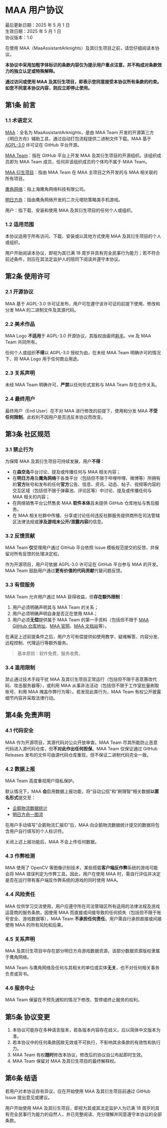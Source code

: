 # MAA 用户协议

最后更新日期：2025 年 5 月 1 日  
生效日期：2025 年 5 月 1 日  
协议版本：1.0

在使用 MAA（MaaAssistantArknights）及其衍生项目之前，请您仔细阅读本协议。

**本协议中采用加粗字体标识的条款内容仅为提示用户重点注意，并不构成对条款效力的独立认定或特殊解释。**

**通过访问或使用 MAA 及其衍生项目，即表示您同意接受本协议所有条款的约束。如您不同意本协议内容，则应立即停止使用。**

## 第1条 前言

### 1.1 术语定义

[MAA](https://github.com/MaaAssistantArknights/MaaAssistantArknights)：全名为 MaaAssistantArknights，是由 MAA Team 开发的开源第三方《明日方舟》辅助工具，通过自动打包流程提供二进制文件下载。MAA 基于 [AGPL-3.0](https://spdx.org/licenses/AGPL-3.0-only.html) 许可证在 GitHub 平台开源。

[MAA Team](https://github.com/MaaAssistantArknights)：指在 GitHub 平台上开发 MAA 及其衍生项目的开源组织。该组织成员即为 MAA Team 成员，任何非该组织成员的个体均不属于 MAA Team。

[MAA 衍生项目](https://github.com/orgs/MaaAssistantArknights/repositories)：指由 MAA Team 在 MAA 主项目之外开发的与 MAA 相关联的所有项目。

[鹰角网络](https://www.hypergryph.com/)：指上海鹰角网络科技有限公司。

[明日方舟](https://ak.hypergryph.com/)：指由鹰角网络开发的二次元塔防策略类手机游戏。

用户：指下载、安装和使用 MAA 及其衍生项目的任何个人或组织。

### 1.2 适用范围

本协议适用于所有访问、下载、安装或以其他方式使用 MAA 及其衍生项目的个人或组织。

用户开始阅读本协议，即视为其已满 18 周岁并具有完全民事行为能力；若不符合前述条件，则应在其法定监护人的陪同下阅读并遵守本协议。

## 第2条 使用许可

### 2.1 开源协议

MAA 基于 AGPL-3.0 许可证发布，用户可在遵守该许可证的前提下使用、修改和分发 MAA 的二进制文件及其源代码。

### 2.2 美术作品

MAA Logo **不适用**于 AGPL-3.0 开源协议，其版权由画师[耗毛](https://weibo.com/u/3251357314)、vie 及 MAA Team 共同所有。

任何个人或组织**不得**以 AGPL-3.0 授权为由，在未经 MAA Team 明确许可的情况下，将 MAA Logo 用于任何商业用途。

### 2.3 关系声明

未经 MAA Team 明确许可，**严禁**以任何形式宣称与 MAA Team 存在合作关系。

### 2.4 最终用户

最终用户（End User）在不对 MAA 进行修改的前提下，使用和分发 MAA **不受任何限制**。此权利不因用户是否违反本协议而改变。

## 第3条 社区规范

### 3.1 禁止行为

为保障 MAA 及其衍生项目可持续发展，用户**不得**：

- 在**森空岛**平台讨论、提及或传播任何与 MAA 相关内容；
- 在**明日方舟**及**鹰角网络**于各类平台（包括但不限于哔哩哔哩、微博等）所拥有的**官方**账号和发布的任何**官方**公告、信息、资讯、动态、帖子、视频等内容的交互区域（包括但不限于弹幕池、评论区等）中讨论、提及或传播任何与 MAA 相关的内容；
- 在网络销售平台公然售卖 MAA **软件本体**且未提供 GitHub 仓库地址与售后服务。
- 在 MAA 相关社群中传播、分享或讨论任何违反社群服务提供商所在司法管辖区法律法规或**涉及游戏未公开/泄露内容**的信息。

### 3.2 反馈贡献

MAA Team **仅**受理用户通过 GitHub 平台依照 Issue 模板规范提交的反馈，并保留对所有反馈的处理决定权。

作为开源项目，用户可依据 AGPL-3.0 许可证在 GitHub 平台参与 MAA 的开发。MAA Team 鼓励用户通过**更有价值的代码贡献**代替问题反馈。

### 3.3 有偿服务

MAA Team 允许用户通过 MAA 获得收益，但**存在额外限制**：

1. 用户必须明确声明其与 MAA Team 的关系；
2. 用户必须明确声明自身是否正在使用 MAA；
3. 用户必须**无偿**提供属于 MAA Team 的第一手资料（包括但不限于 [MAA GitHub 仓库地址](https://github.com/MaaAssistantArknights/MaaAssistantArknights/)、[MAA 官网](https://maa.plus/)、[MAA 文档站](https://maa.plus/docs/)等）。

在满足上述前提条件之后，用户方可有偿提供如使用教学、疑难解答、内容分发、远程控制、代理运行等额外服务。

> 基本原则：软件免费，服务收费。

### 3.4 滥用限制

禁止通过技术手段干扰 MAA 及其衍生项目正常运行（包括但不限于恶意篡改代码、攻击服务器等），或利用 MAA 从事非法活动（包括但不限于工作室批量刷取账号、利用 MAA 掩盖作弊行为等）。若发现此类行为，MAA Team 有权公开披露细节内容并采取法律行动。

## 第4条 免责声明

### 4.1 代码安全

MAA 作为开源项目，其源代码对公众开放审查。MAA Team 尽其所能防止恶意代码进入源代码仓库，但**不对此作出任何担保**。MAA Team 仅保证通过 GitHub Releases 发布的文件可由源代码仓库重现，但不保证二进制代码完全一致。

### 4.2 数据上报

MAA Team 高度重视用户隐私保护。

默认情况下，MAA **会**启用数据上报功能，将“自动公招”和“刷理智”相关数据**以匿名形式**提交至：

- [企鹅物流数据统计](https://penguin-stats.cn/)
- [明日方舟一图流](https://ark.yituliu.cn/)

在用户手动填写“企鹅物流汇报ID”后，MAA 向企鹅物流数据统计提交的数据将包含用户自行填写的个人标识符。

关闭上述上报功能后，MAA 不会上传任何数据。

### 4.3 作弊检测

MAA 使用了 OpenCV 等图像识别技术，某些搭载**客户端反作弊**系统的游戏可能会将 MAA 错误判定为作弊工具。因此，用户在使用 MAA 时，需自行评估并决定是否在运行带有客户端反作弊系统的游戏的同时使用 MAA。

### 4.4 风险责任

MAA 仅供学习交流使用，用户应遵守所在司法管辖区所有适用的法律法规及游戏运营商的服务条款。因使用 MAA 而直接或间接导致的任何损失（包括但不限于账号安全、游戏数据等），MAA Team **不承担任何责任**。用户需自行承担直接或间接使用 MAA 的所有风险和后果。

### 4.5 关系声明

MAA 及其衍生项目中存在部分明日方舟游戏数据资源，该部分数据资源版权隶属于鹰角网络。

MAA Team 与鹰角网络及任何与其相关的单位或实体**无关**，也不对任何相关事务负责或背书。

### 4.6 服务中止

MAA Team 保留在不预先通知的情况下修改、暂停或终止服务的权利。

## 第5条 协议变更

1. 本协议可能存在多种语言版本，若各版本内容存在歧义，应以简体中文版本为准。
2. 若本协议中的任何条款因故无效或不可执行，不影响其余条款的有效性和执行力。
3. MAA Team 有权**随时**修改本协议，修改后的协议自公布起即时生效。
4. MAA Team 保留对 MAA 及其衍生项目的最终解释权。

## 第6条 结语

若用户对本协议存有异议，应在开始使用 MAA 及其衍生项目前通过 GitHub Issue 提出意见或建议。

用户开始使用 MAA 及其衍生项目，即视为其或其法定监护人为已满 18 周岁的具有完全民事行为能力的自然人，并已完整阅读、充分理解并同意遵守本协议的全部条款。
